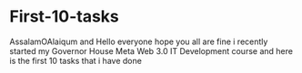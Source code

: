 # First-10-tasks
AssalamOAlaiqum and Hello everyone hope you all are fine i recently started my Governor House Meta Web 3.0 IT Development course and here is the first 10 tasks that i have done 
